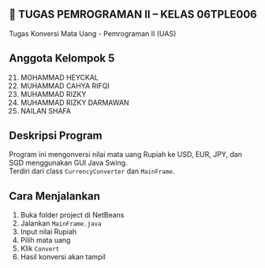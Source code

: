 ## 🧾 TUGAS PEMROGRAMAN II – KELAS 06TPLE006

Tugas Konversi Mata Uang - Pemrograman II (UAS)

## Anggota Kelompok 5
21. MOHAMMAD HEYCKAL  
22. MUHAMMAD CAHYA RIFQI  
23. MUHAMMAD RIZKY  
24. MUHAMMAD RIZKY DARMAWAN  
25. NAILAN SHAFA

## Deskripsi Program
Program ini mengonversi nilai mata uang Rupiah ke USD, EUR, JPY, dan SGD menggunakan GUI Java Swing.  
Terdiri dari class `CurrencyConverter` dan `MainFrame`.

## Cara Menjalankan
1. Buka folder project di NetBeans
2. Jalankan `MainFrame.java`
3. Input nilai Rupiah
4. Pilih mata uang
5. Klik `Convert`
6. Hasil konversi akan tampil
